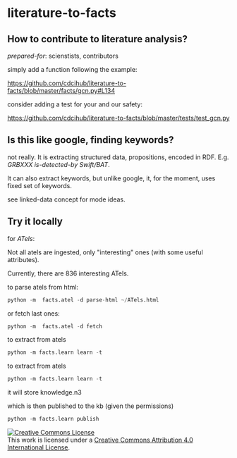 # literature-to-facts

## How to contribute to literature analysis?

_prepared-for_: scienstists, contributors 

simply add a function following the example:

https://github.com/cdcihub/literature-to-facts/blob/master/facts/gcn.py#L134 

consider adding a test for your and our safety:

https://github.com/cdcihub/literature-to-facts/blob/master/tests/test_gcn.py

## Is this like google, finding keywords?

not really. It is extracting structured data, propositions, encoded in RDF. E.g. _GRBXXX is-detected-by Swift/BAT_.

It can also extract keywords, but unlike google, it, for the moment, uses fixed set of keywords.

see linked-data concept for mode ideas.

## Try it locally

for *ATels*:

Not all atels are ingested, only "interesting" ones (with some useful attributes).

Currently, there are 836 interesting ATels.

to parse atels from html:

```python
python -m  facts.atel -d parse-html ~/ATels.html
```

or fetch last ones:

```python
python -m  facts.atel -d fetch
```

to extract from atels
```python
python -m facts.learn learn -t
```


to extract from atels
```python
python -m facts.learn learn -t
```

it will store knowledge.n3

which is then published to the kb (given the permissions)

```python
python -m facts.learn publish
```

<a rel="license" href="http://creativecommons.org/licenses/by/4.0/"><img alt="Creative Commons License" style="border-width:0" src="https://i.creativecommons.org/l/by/4.0/80x15.png" /></a><br />This work is licensed under a <a rel="license" href="http://creativecommons.org/licenses/by/4.0/">Creative Commons Attribution 4.0 International License</a>.
